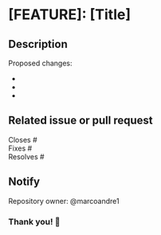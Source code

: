 # [FEATURE]: [Title]

<!--

merge template: ?quick_pull=1&assignees=marcoandre1&template=merge_pull_request_template.md

develop to release: https://github.com/marcoandre1/marcoandre1.github.io/compare/release...develop?quick_pull=1&assignees=marcoandre1&template=merge_pull_request_template.md

release to develop: https://github.com/marcoandre1/marcoandre1.github.io/compare/release...develop?quick_pull=1&assignees=marcoandre1&template=merge_pull_request_template.md

master to develop: https://github.com/marcoandre1/marcoandre1.github.io/compare/release...develop?quick_pull=1&assignees=marcoandre1&template=merge_pull_request_template.md

--->

## Description

<!--

Describe your PR

--->

Proposed changes:

-
-
-

## Related issue or pull request

<!--

For a more detailed list of keywords: https://docs.github.com/en/get-started/writing-on-github/working-with-advanced-formatting/using-keywords-in-issues-and-pull-requests

--->

Closes #  
Fixes #  
Resolves #  

## Notify

Repository owner: @marcoandre1

### Thank you! 🙌

<!--

Need a custom PR template, use the template query parameter: ?quick_pull=1&assignees=marcoandre1&template=custom_pull_request_template.md
Reference: https://docs.github.com/en/communities/using-templates-to-encourage-useful-issues-and-pull-requests/creating-a-pull-request-template-for-your-repository

--->
